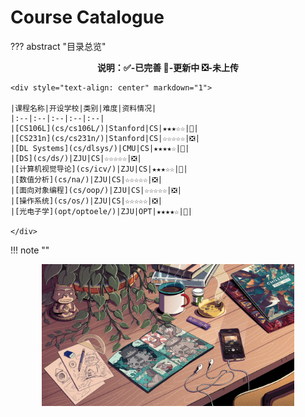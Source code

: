 # Course Catalogue

<style>
.md-typeset table:not([class]) th {
    min-width: 1em;
}
</style>

??? abstract "目录总览"
    <div style="text-align: center" markdown="1">**说明：✅-已完善  📶-更新中  ❎-未上传**</div>

    <div style="text-align: center" markdown="1">

    |课程名称|开设学校|类别|难度|资料情况|
    |:--|:--|:--|:--|:--|
    |[CS106L](cs/cs106L/)|Stanford|CS|★★★☆☆|📶|
    |[CS231n](cs/cs231n/)|Stanford|CS|☆☆☆☆☆|❎|
    |[DL Systems](cs/dlsys/)|CMU|CS|★★★★☆|📶|
    |[DS](cs/ds/)|ZJU|CS|☆☆☆☆☆|❎|
    |[计算机视觉导论](cs/icv/)|ZJU|CS|★★★☆☆|📶|
    |[数值分析](cs/na/)|ZJU|CS|☆☆☆☆☆|❎|
    |[面向对象编程](cs/oop/)|ZJU|CS|☆☆☆☆☆|❎|
    |[操作系统](cs/os/)|ZJU|CS|☆☆☆☆☆|❎|
    |[光电子学](opt/optoele/)|ZJU|OPT|★★★★☆|📶|

    </div>

!!! note "" 
    <center>
    <img src="./wallhaven37.jpg" width="80%" height=auto />
    </center>